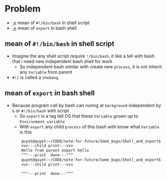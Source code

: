 # Problem
- [->](#mean-of-binbash-in-shell-script) mean of `#!/bin/bash` in shell script
- [->](#mean-of-export-in-bash-shell) mean of `export` in bash shell


## mean of `#!/bin/bash` in shell script
- Imagine the any shell script require `!/bin/bash`, it like a tell with bash  
    that i need new independent bash shell for work  
    - So independent bash similar with create new `process`, it is not inherit  
        any `Variable` from parent
- `#!/` is called a `shebang`.
## mean of `export` in bash shell
- Because program call by bash can runing at `background` independent by `&` or 
    `#!/bin/bash` with script
    - So `export` is a tag tell OS that these `Variable` grown up to `Environment variable`  
    - With `export` any child `process` of this bash with know what `Variable` is this
    ```bash
        quyet@quyet:~/CODE/note-for-future/Some_bugs/Shell_and_export$ ./parent_has_export.sh
        vvv---child print---vvv
        Hello from parent export hẹllo
        ^^^---print  done---^^^
        quyet@quyet:~/CODE/note-for-future/Some_bugs/Shell_and_export$ ./parent_no_export.sh
        vvv---child print---vvv

        ^^^---print  done---^^^
    ```